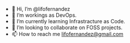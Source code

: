 - 👋 Hi, I’m @lifofernandez
- 👀 I’m workings as DevOps.
- 🌱 I’m currently learning Infrastracture as Code.
- 💞️ I’m looking to collaborate on FOSS projects.
- 📫 How to reach me lifofernandez@gmail.com

<!---
lifofernandez/lifofernandez is a ✨ special ✨ repository because its `README.md` (this file) appears on your GitHub profile.
You can click the Preview link to take a look at your changes.
--->
